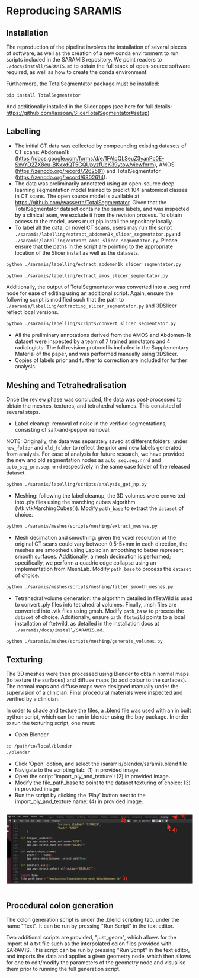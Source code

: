 # Reproducing SARAMIS

## Installation

The reproduction of the pipeline involves the installation of several pieces of software, as well as the creation of a new conda environment to run scripts included in the SARAMIS repository.
We point readers to `./docs/install/SARAMIS.md` to obtain the full stack of open-source software required, as well as how to create the conda environment.

Furthermore, the TotalSegmentator package must be installed: 


```bash
pip install TotalSegmentator
```

And additionally installed in the Slicer apps (see here for full details: https://github.com/lassoan/SlicerTotalSegmentator#setup)


## Labelling

- The initial CT data was collected by compounding existing datasets of CT scans: Abdomen1k (https://docs.google.com/forms/d/e/1FAIpQLSeuZ3yanPc0E-SxvYD2ZX8eu-BKxxdQT5GQUpyzfUeK39ytow/viewform), AMOS (https://zenodo.org/record/7262581) and TotalSegmentator (https://zenodo.org/record/6802614).
- The data was preliminarily annotated using an open-source deep learning segmentation model trained to predict 104 anatomical classes in CT scans. The open source model is available at https://github.com/wasserth/TotalSegmentator. Given that the TotalSegmentator dataset contains the same labels, and was inspected by a clinical team, we exclude it from the revision process. To obtain access to the model, users must pip install the repository locally.
- To label all the data, or novel CT scans, users may run the script `./saramis/labelling/extract_abdomen1k_slicer_segmentator.py`and `./saramis/labelling/extract_amos_slicer_segmentator.py`. Please ensure that the paths in the script are pointing to the appropriate location of the Slicer install as well as the datasets.

```bash
python ./saramis/labelling/extract_abdomen1k_slicer_segmentator.py
```
```bash
python ./saramis/labelling/extract_amos_slicer_segmentator.py
```

Additionally, the output of TotalSegmentator was converted into a .seg.nrrd node for ease of editing using an additional script. Again, ensure the following script is modified such that the path to `./saramis/labelling/extracting_slicer_segmentator.py` and 3DSlicer reflect local versions.

```bash
python ./saramis/labelling/scripts/convert_slicer_segmentator.py
```

- All the preliminary annotations derived from the AMOS and Abdomen-1k dataset were inspected by a team of 7 trained annotators and 4 radiologists. The full revision protocol is included in the Supplementary Material of the paper, and was performed manually using 3DSlicer.
- Copies of labels prior and further to correction are included for further analysis.

## Meshing and Tetrahedralisation

Once the review phase was concluded, the data was post-processed to obtain the meshes, textures, and tetrahedral volumes. This consisted of several steps.

* Label cleanup: removal of noise in the verified segmentations, consisting of salt-and-pepper removal.

NOTE: Originally, the data was separately saved at different folders, under `new_folder` and `old_folder` to reflect the prior and new labels generated from analysis. For ease of analysis for future research, we have provided the new and old segmentation nodes as `auto_seg.seg.nrrd` and `auto_seg_pre.seg.nrrd` respectively in the same case folder of the released dataset.

```bash
python ./saramis/labelling/scripts/analysis_get_np.py
```

* Meshing: following the label cleanup, the 3D volumes were converted into .ply files using the marching cubes algorithm (vtk.vtkMarchingCubes()). Modify `path_base` to extract the `dataset` of choice.

```bash
python ./saramis/meshes/scripts/meshing/extract_meshes.py
```

* Mesh decimation and smoothing: given the voxel resolution of the original CT scans could vary between 0.5-5+mm in each direction, the meshes are smoothed using Laplacian smoothing to better represent smooth surfaces. Additionally, a mesh decimation is performed; specifically, we perform a quadric edge collapse using an implementation from MeshLab. Modify `path_base` to process the `dataset` of choice.

```bash
python ./saramis/meshes/scripts/meshing/filter_smooth_meshes.py
```

* Tetrahedral volume generation: the algorithm detailed in fTetWild is used to convert .ply files into tetrahedral volumes. Finally, .msh files are converted into .vtk files using gmsh. 
 Modify `path_base` to process the `dataset` of choice. Additionally, ensure `path_ftetwild` points to a local installation of ftetwild, as detailed in the installation docs at `./saramis/docs/install/SARAMIS.md`.


```bash
python ./saramis/meshes/scripts/meshing/generate_volumes.py
```


## Texturing

The 3D meshes were then processed using Blender to obtain normal maps (to texture the surfaces) and diffuse maps (to add colour to the surfaces).
The normal maps and diffuse maps were designed manually under the supervision of a clinician.
Final procedural materials were inspected and verified by a clinician.

In order to shade and texture the files, a .blend file was used with an in built python script, which can be run in blender using the bpy package. 
In order to run the texturing script, one must:

* Open Blender
```bash
cd /path/to/local/blender
./blender
```
* Click 'Open' option, and select the /saramis/blender/saramis.blend file
* Navigate to the scripting tab: (1) in provided image.
* Open the script 'import_ply_and_texture': (2) in provided image.
* Modify the file_path_base to point to the dataset texturing of choice: (3) in provided image
* Run the script by clicking the 'Play' button next to the import_ply_and_texture name: (4) in provided image.

![Blender Screen of Scripting Tabs, with labels 1, 2, 3, 4 showing where to click or modify the script for instructions to texture data](https://github.com/NMontanaBrown/saramis/blob/main/docs/static/blender_instructions.png?raw=true)


## Procedural colon generation
The colon generation script is under the .blend scripting tab, under the name "Text". It can be run by pressing "Run Script" in the text editor.

Two additional scripts are provided, "just_geom", which allows for the import of a txt file such as the interpolated colon files provided with SARAMIS.
This script can be run by pressing "Run Script" in the text editor, and imports the data and applies a given geometry node, which then allows for one to edit/modify the parameters of the geometry node and visualise them prior to running the full generation script.
